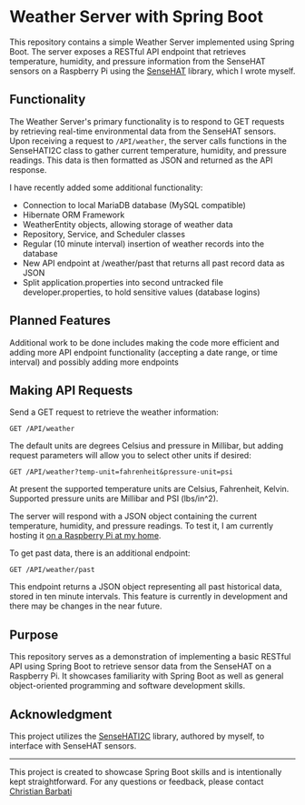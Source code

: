 
# Weather Server with Spring Boot

This repository contains a simple Weather Server implemented using Spring Boot. The server exposes a RESTful API endpoint that retrieves temperature, humidity, and pressure information from the SenseHAT sensors on a Raspberry Pi using the [SenseHAT](https://github.com/chrisbarbati/SenseHat/tree/main) library, which I wrote myself.

## Functionality

The Weather Server's primary functionality is to respond to GET requests by retrieving real-time environmental data from the SenseHAT sensors. Upon receiving a request to `/API/weather`, the server calls functions in the SenseHATI2C class to gather current temperature, humidity, and pressure readings. This data is then formatted as JSON and returned as the API response.

I have recently added some additional functionality:

- Connection to local MariaDB database (MySQL compatible)
- Hibernate ORM Framework
- WeatherEntity objects, allowing storage of weather data
- Repository, Service, and Scheduler classes
- Regular (10 minute interval) insertion of weather records into the database
- New API endpoint at /weather/past that returns all past record data as JSON
- Split application.properties into second untracked file developer.properties, to hold sensitive values (database logins)

## Planned Features

Additional work to be done includes making the code more efficient and adding more API endpoint functionality (accepting a date range, or time interval) and possibly adding more endpoints


## Making API Requests

Send a GET request to retrieve the weather information:

```
GET /API/weather
```

The default units are degrees Celsius and pressure in Millibar, but adding request parameters will allow you to select other units if desired:

```
GET /API/weather?temp-unit=fahrenheit&pressure-unit=psi
```

At present the supported temperature units are Celsius, Fahrenheit, Kelvin. Supported pressure units are Millibar and PSI (lbs/in^2).

The server will respond with a JSON object containing the current temperature, humidity, and pressure readings. To test it, I am currently hosting it [on a Raspberry Pi at my home](https://chrisbarbati.ddns.net:2048/API/weather).

To get past data, there is an additional endpoint:

```
GET /API/weather/past
```

This endpoint returns a JSON object representing all past historical data, stored in ten minute intervals. This feature is currently in development and there may be changes in the near future.

## Purpose

This repository serves as a demonstration of implementing a basic RESTful API using Spring Boot to retrieve sensor data from the SenseHAT on a Raspberry Pi. It showcases familiarity with Spring Boot as well as general object-oriented programming and software development skills.

## Acknowledgment

This project utilizes the [SenseHATI2C](https://github.com/chrisbarbati/SenseHatI2C/tree/main) library, authored by myself, to interface with SenseHAT sensors.

---

This project is created to showcase Spring Boot skills and is intentionally kept straightforward. For any questions or feedback, please contact [Christian Barbati](mailto:chris.barbati@gmail.com)
